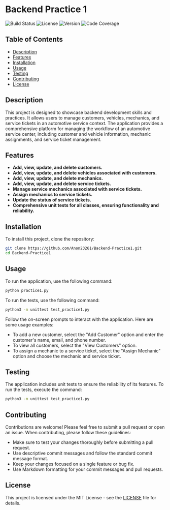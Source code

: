 # Backend Practice 1

![Build Status](https://img.shields.io/badge/build-passing-brightgreen)
![License](https://img.shields.io/badge/license-MIT-blue.svg)
![Version](https://img.shields.io/badge/version-1.0.0-orange.svg)
![Code Coverage](https://img.shields.io/badge/coverage-90%25-brightgreen)

## Table of Contents
- [Description](#description)
- [Features](#features)
- [Installation](#installation)
- [Usage](#usage)
- [Testing](#testing)
- [Contributing](#contributing)
- [License](#license)

## Description
This project is designed to showcase backend development skills and practices. It allows users to manage customers, vehicles, mechanics, and service tickets in an automotive service context. The application provides a comprehensive platform for managing the workflow of an automotive service center, including customer and vehicle information, mechanic assignments, and service ticket management.

## Features
- **Add, view, update, and delete customers.**
- **Add, view, update, and delete vehicles associated with customers.**
- **Add, view, update, and delete mechanics.**
- **Add, view, update, and delete service tickets.**
- **Manage service mechanics associated with service tickets.**
- **Assign mechanics to service tickets.**
- **Update the status of service tickets.**
- **Comprehensive unit tests for all classes, ensuring functionality and reliability.**

## Installation
To install this project, clone the repository:
```bash
git clone https://github.com/Anon23261/Backend-Practice1.git
cd Backend-Practice1
```

## Usage
To run the application, use the following command:
```bash
python practice1.py
```

To run the tests, use the following command:
```bash
python3 -m unittest test_practice1.py
```

Follow the on-screen prompts to interact with the application. Here are some usage examples:
* To add a new customer, select the "Add Customer" option and enter the customer's name, email, and phone number.
* To view all customers, select the "View Customers" option.
* To assign a mechanic to a service ticket, select the "Assign Mechanic" option and choose the mechanic and service ticket.

## Testing
The application includes unit tests to ensure the reliability of its features. To run the tests, execute the command:
```bash
python3 -m unittest test_practice1.py
```

## Contributing
Contributions are welcome! Please feel free to submit a pull request or open an issue. When contributing, please follow these guidelines:
* Make sure to test your changes thoroughly before submitting a pull request.
* Use descriptive commit messages and follow the standard commit message format.
* Keep your changes focused on a single feature or bug fix.
* Use Markdown formatting for your commit messages and pull requests.

## License
This project is licensed under the MIT License - see the [LICENSE](LICENSE) file for details.
